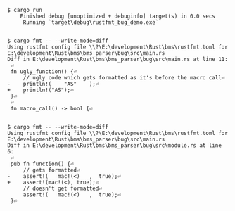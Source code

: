     $ cargo run
        Finished debug [unoptimized + debuginfo] target(s) in 0.0 secs
         Running `target\debug\rustfmt_bug_demo.exe`


    $ cargo fmt -- --write-mode=diff
    Using rustfmt config file \\?\E:\development\Rust\bms\rustfmt.toml for E:\development\Rust\bms\bms_parser\bug\src\main.rs
    Diff in E:\development\Rust\bms\bms_parser\bug\src\main.rs at line 11:
     ⏎
     fn ugly_function() {⏎
         // ugly code which gets formatted as it's before the macro call⏎
    -    println!(    "AS"    );⏎
    +    println!("AS");⏎
     }⏎
     ⏎
     fn macro_call() -> bool {⏎


    $ cargo fmt -- --write-mode=diff
    Using rustfmt config file \\?\E:\development\Rust\bms\rustfmt.toml for E:\development\Rust\bms\bms_parser\bug\src\main.rs
    Diff in E:\development\Rust\bms\bms_parser\bug\src\module.rs at line 6:
     ⏎
     pub fn function() {⏎
         // gets formatted⏎
    -    assert!(   mac!(<)   ,  true);⏎
    +    assert!(mac!(<), true);⏎
         // doesn't get formatted⏎
         assert!(   mac!(<)   ,  true);⏎
     }⏎
